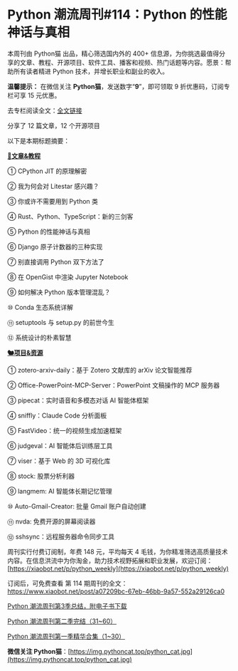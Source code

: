 # Python 潮流周刊#114：Python 的性能神话与真相

本周刊由 Python猫 出品，精心筛选国内外的 400+ 信息源，为你挑选最值得分享的文章、教程、开源项目、软件工具、播客和视频、热门话题等内容。愿景：帮助所有读者精进 Python 技术，并增长职业和副业的收入。

**温馨提示：** 在微信关注 **Python猫**，发送数字“**9**”，即可领取 9 折优惠码，订阅专栏可享 15 元优惠。

去专栏阅读全文：[全文链接](https://www.xiaobot.net/post/a07209bc-67eb-46bb-9a57-552a29126ca0)

分享了 12 篇文章，12 个开源项目

以下是本期标题摘要： 

**[🦄文章&教程](https://weekly.pythoncat.top)**


① CPython JIT 的原理解密

② 我为何会对 Litestar 感兴趣？

③ 你或许不需要用到 Python 类

④ Rust、Python、TypeScript：新的三剑客

⑤ Python 的性能神话与真相

⑥ Django 原子计数器的三种实现

⑦ 别直接调用 Python 双下方法了

⑧ 在 OpenGist 中渲染 Jupyter Notebook

⑨ 如何解决 Python 版本管理混乱？

⑩ Conda 生态系统详解

⑪ setuptools 与 setup\.py 的前世今生

⑫ 系统设计的朴素智慧

**[🐿️项目&资源](https://weekly.pythoncat.top)**


① zotero-arxiv-daily：基于 Zotero 文献库的 arXiv 论文智能推荐

② Office-PowerPoint-MCP-Server：PowerPoint 文稿操作的 MCP 服务器

③ pipecat：实时语音和多模态对话 AI 智能体框架

④ sniffly：Claude Code 分析面板

⑤ FastVideo：统一的视频生成加速框架

⑥ judgeval：AI 智能体后训练层工具

⑦ viser：基于 Web 的 3D 可视化库

⑧ stock: 股票分析利器

⑨ langmem: AI 智能体长期记忆管理

⑩ Auto-Gmail-Creator: 批量 Gmail 账户自动创建

⑪ nvda: 免费开源的屏幕阅读器

⑫ sshsync：远程服务器命令同步工具



周刊实行付费订阅制，年费 148 元，平均每天 4 毛钱，为你精准筛选高质量技术内容。在信息洪流中为你淘金，助力技术视野拓展和职业发展，欢迎订阅：[https://xiaobot.net/p/python_weekly](https://xiaobot.net/p/python_weekly)

订阅后，可免费查看 第 114 期周刊的全文：https://www.xiaobot.net/post/a07209bc-67eb-46bb-9a57-552a29126ca0

[Python 潮流周刊第3季总结，附电子书下载](https://pythoncat.top/posts/2025-04-20-sweekly)

[Python 潮流周刊第二季完结（31~60）](https://pythoncat.top/posts/2025-04-20-iweekly)

[Python 潮流周刊第一季精华合集（1~30）](https://pythoncat.top/posts/2023-12-11-weekly)

**微信关注 Python猫**：[https://img.pythoncat.top/python_cat.jpg](https://img.pythoncat.top/python_cat.jpg)

